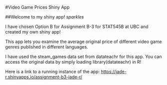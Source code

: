 #Video Game Prices Shiny App

##Welcome to my shiny app! *sparkles* 

I have chosen Option B for Assignment B-3 for STAT545B at UBC and created my own shiny app!

This app lets you examine the average original price of different video game genres published in different languages. 

I have used the steam_games data set from datateachr for this app. You can access the original data by simply loading library(datateachr) in R!

Here is a link to a running instance of the app: https://jade-r.shinyapps.io/assignment-b3-jade-r/
